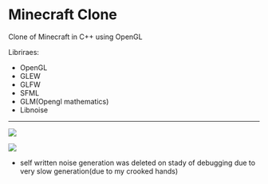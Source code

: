 # Minecraft Clone

Clone of Minecraft in C++ using OpenGL

Libriraes:
* OpenGL
* GLEW
* GLFW
* SFML
* GLM(Opengl mathematics)
* Libnoise
---

![](MineGL/img/1.png)


![](https://img.shields.io/tokei/lines/github/cppshizoidS/MineGL)


* self written noise generation was deleted on stady of debugging due to very slow generation(due to my crooked hands)
